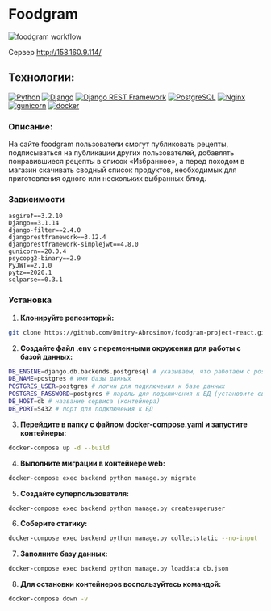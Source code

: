 # Foodgram
![foodgram workflow](https://github.com/Dmitry-Abrosimov/foodgram-project-react/actions/workflows/main.yml/badge.svg)

Сервер http://158.160.9.114/

## Технологии:

[![Python](https://img.shields.io/badge/-Python-464646?style=flat-square&logo=Python)](https://www.python.org/)
[![Django](https://img.shields.io/badge/-Django-464646?style=flat-square&logo=Django)](https://www.djangoproject.com/)
[![Django REST Framework](https://img.shields.io/badge/-Django%20REST%20Framework-464646?style=flat-square&logo=Django%20REST%20Framework)](https://www.django-rest-framework.org/)
[![PostgreSQL](https://img.shields.io/badge/-PostgreSQL-464646?style=flat-square&logo=PostgreSQL)](https://www.postgresql.org/)
[![Nginx](https://img.shields.io/badge/-NGINX-464646?style=flat-square&logo=NGINX)](https://nginx.org/ru/)
[![gunicorn](https://img.shields.io/badge/-gunicorn-464646?style=flat-square&logo=gunicorn)](https://gunicorn.org/)
[![docker](https://img.shields.io/badge/-Docker-464646?style=flat-square&logo=docker)](https://www.docker.com/)

### Описание:
На сайте foodgram пользователи смогут публиковать рецепты, подписываться на публикации других пользователей, добавлять понравившиеся рецепты в список «Избранное», а перед походом в магазин скачивать сводный список продуктов, необходимых для приготовления одного или нескольких выбранных блюд.

### Зависимости
```
asgiref==3.2.10
Django==3.1.14
django-filter==2.4.0
djangorestframework==3.12.4
djangorestframework-simplejwt==4.8.0
gunicorn==20.0.4
psycopg2-binary==2.9
PyJWT==2.1.0
pytz==2020.1
sqlparse==0.3.1
```

### Установка
1. **Клонируйте репозиторий:**
```sh
git clone https://github.com/Dmitry-Abrosimov/foodgram-project-react.git
```

2. **Создайте файл .env с переменными окружения для работы с базой данных:**
```sh
DB_ENGINE=django.db.backends.postgresql # указываем, что работаем с postgresql
DB_NAME=postgres # имя базы данных
POSTGRES_USER=postgres # логин для подключения к базе данных
POSTGRES_PASSWORD=postgres # пароль для подключения к БД (установите свой)
DB_HOST=db # название сервиса (контейнера)
DB_PORT=5432 # порт для подключения к БД
```

3. **Перейдите в папку с файлом docker-compose.yaml и запустите контейнеры:**
```sh
docker-compose up -d --build
```
4. **Выполните миграции в контейнере web:**
```sh
docker-compose exec backend python manage.py migrate
```
5. **Создайте суперпользователя:**
```sh
docker-compose exec backend python manage.py createsuperuser
```
6. **Соберите статику:**
```sh
docker-compose exec backend python manage.py collectstatic --no-input
```
7. **Заполните базу данных:**
```sh
docker-compose exec backend python manage.py loaddata db.json 
```
8. **Для остановки контейнеров воспользуйтесь командой:**
```sh
docker-compose down -v
```
